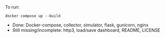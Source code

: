 To run:

```
docker compose up --build
```


- Done: Docker-compose, collector, simulator, flask, gunicorn, nginx
- Still missing/incomplete: http3, load/save dashboard, README, LICENSE
